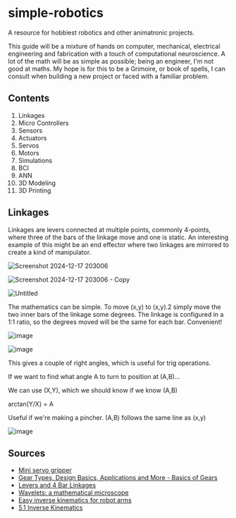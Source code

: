 # simple-robotics
A resource for hobbiest robotics and other animatronic projects.

This guide will be a mixture of hands on computer, mechanical, electrical engineering and fabrication with a touch of computational neuroscience. A lot of the math will be as simple as possible; being an engineer, I'm not good at maths. My hope is for this to be a Grimoire, or book of spells, I can consult when building a new project or faced with a familiar problem.

## Contents
1. Linkages
2. Micro Controllers
3. Sensors
4. Actuators
5. Servos
6. Motors
7. Simulations
8. BCI 
9. ANN
10. 3D Modeling
11. 3D Printing

## Linkages

Linkages are levers connected at multiple points, commonly 4-points, where three of the bars of the linkage move and one is static. An interesting example of this might be an end effector where two linkages are mirrored to create a kind of manipulator.  

![Screenshot 2024-12-17 203006](https://github.com/user-attachments/assets/71f6323f-ad55-44bf-bcd9-2b8e10e25575)

![Screenshot 2024-12-17 203006 - Copy](https://github.com/user-attachments/assets/fc965577-48de-4fe0-b023-00ccb4a598d1)

![Untitled](https://github.com/user-attachments/assets/8570c44a-f5a7-4cae-90cc-804914a9730a)

The mathematics can be simple. To move (x,y) to (x,y).2 simply move the two inner bars of the  linkage some degrees. The linkage is configured in a 1:1 ratio, so the degrees moved will be the same for each bar. Convenient! 

![image](https://github.com/user-attachments/assets/561b82a7-af5f-4ea8-8510-086aef6b6dde)

![image](https://github.com/user-attachments/assets/55d87179-81e0-4e1b-b863-6c9f85686539)

This gives a couple of right angles, which is useful for trig operations. 

If we want to find what angle A to turn to position at (A,B)...

We can use (X,Y), which we should know if we know (A,B)

arctan(Y/X) = A

Useful if we're making a pincher. (A,B) follows the same line as (x,y)

![image](https://github.com/user-attachments/assets/cea5ade7-630c-43a6-a851-38aded93d25e)



## Sources
+ [Mini servo gripper](https://www.thingiverse.com/thing:2415)
+ [Gear Types, Design Basics, Applications and More - Basics of Gears](https://youtu.be/ZhDO16FDmxA?si=TrhTgkIMsFZLdley)
+ [Levers and 4 Bar Linkages](https://youtu.be/0MYF8YCf2jQ?si=RR6by026zaeGyJ01)
+ [Wavelets: a mathematical microscope](https://www.youtube.com/watch?v=jnxqHcObNK4&ab_channel=ArtemKirsanov)
+ [Easy inverse kinematics for robot arms](https://youtu.be/Q-UeYEpwXXU?si=-LuqWcVNqyQoCUL-)
+ [5.1 Inverse Kinematics](https://www.youtube.com/watch?v=RH3iAmMsolo&ab_channel=Woolfrey)
